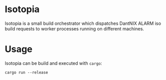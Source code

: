 # Isotopia

Isotopia is a small build orchestrator which dispatches DantNIX ALARM iso build
requests to worker processes running on different machines.

# Usage

Isotopia can be build and executed with `cargo`:

```text
cargo run --release
```
